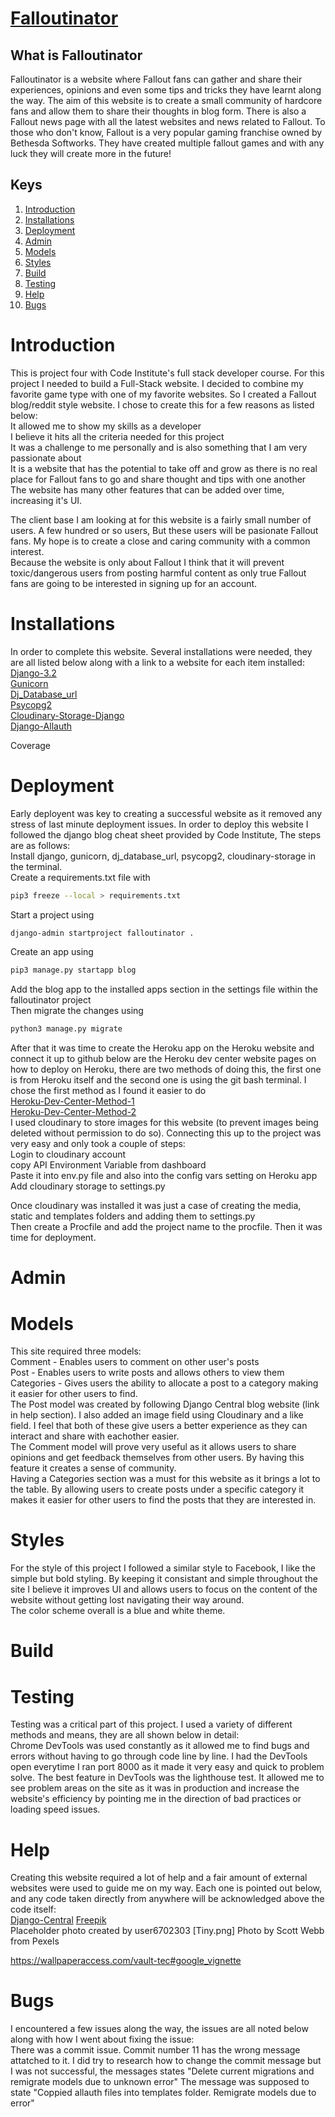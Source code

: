 # [Falloutinator](https://falloutinator.herokuapp.com/)  

## What is Falloutinator
Falloutinator is a website where Fallout fans can gather and share their experiences, opinions and even some tips and tricks they have learnt along the way. The aim of this website is to create a small community of hardcore fans and allow them to share their thoughts in blog form. There is also a Fallout news page with all the latest websites and news related to Fallout. To those who don't know, Fallout is a very popular gaming franchise owned by Bethesda Softworks. They have created multiple fallout games and with any luck they will create more in the future!

## Keys  
1. [ Introduction ](#introduction)
2. [ Installations ](#installations)
3. [ Deployment ](#deployment)
4. [ Admin ](#admin)
5. [ Models ](#models)
6. [ Styles ](#styles)
7. [ Build ](#build)
8. [Testing ](#testing)
9. [ Help ](#help)
10. [ Bugs ](#bugs)

<a name="introduction"></a>
# Introduction
This is project four with Code Institute's full stack developer course. For this project I needed to build a Full-Stack website. I decided to combine my favorite game type with one of my favorite websites. So I created a Fallout blog/reddit style website. I chose to create this for a few reasons as listed below:  
It allowed me to show my skills as a developer  
I believe it hits all the criteria needed for this project  
It was a challenge to me personally and is also something that I am very passionate about  
It is a website that has the potential to take off and grow as there is no real place for Fallout fans to go and share thought and tips with one another  
The website has many other features that can be added over time, increasing it's UI.  

The client base I am looking at for this website is a fairly small number of users. A few hundred or so users, But these users will be pasionate Fallout fans. My hope is to create a close and caring community with a common interest.  
Because the website is only about Fallout I think that it will prevent toxic/dangerous users from posting harmful content as only true Fallout fans are going to be interested in signing up for an account.

<a name="installations"></a>
# Installations
In order to complete this website. Several installations were needed, they are all listed below along with a link to a website for each item installed:  
[Django-3.2](https://docs.djangoproject.com/en/4.0/releases/3.2/)  
[Gunicorn](https://gunicorn.org/)  
[Dj_Database_url](https://pypi.org/project/dj-database-url/)  
[Psycopg2](https://pypi.org/project/psycopg2/)  
[Cloudinary-Storage-Django](https://pypi.org/project/django-cloudinary-storage/)  
[Django-Allauth](https://django-allauth.readthedocs.io/en/latest/installation.html)  

Coverage


<a name="deployment"></a>
# Deployment
Early deployent was key to creating a successful website as it removed any stress of last minute deployment issues. 
In order to deploy this website I followed the django blog cheat sheet provided by Code Institute, The steps are as follows:  
Install django, gunicorn, dj_database_url, psycopg2, cloudinary-storage in the terminal.  
Create a requirements.txt file with 
```bash
pip3 freeze --local > requirements.txt
```  
Start a project using 
```bash
django-admin startproject falloutinator .
```  
Create an app using 
```bash
pip3 manage.py startapp blog
```  
Add the blog app to the installed apps section in the settings file within the falloutinator project  
Then migrate the changes using  
```bash
python3 manage.py migrate
```  
After that it was time to create the Heroku app on the Heroku website and connect it up to github below are the Heroku dev center website pages on how to deploy on Heroku, there are two methods of doing this, the first one is from Heroku itself and the second one is using the git bash terminal. I chose the first method as I found it easier to do  
[Heroku-Dev-Center-Method-1](https://devcenter.heroku.com/articles/github-integration)  
[Heroku-Dev-Center-Method-2](https://devcenter.heroku.com/articles/git)  
I used cloudinary to store images for this website (to prevent images being deleted without permission to do so). Connecting this up to the project was very easy and only took a couple of steps:  
Login to cloudinary account  
copy API Environment Variable from dashboard  
Paste it into env.py file and also into the config vars setting on Heroku app  
Add cloudinary storage to settings.py  

Once cloudinary was installed it was just a case of creating the media, static and templates folders and adding them to settings.py  
Then create a Procfile and add the project name to the procfile. Then it was time for deployment.

<a name="admin"></a>
# Admin

<a name="models"></a>
# Models
This site required three models:  
Comment - Enables users to comment on other user's posts  
Post - Enables users to write posts and allows others to view them  
Categories - Gives users the ability to allocate a post to a category making it easier for other users to find.  
The Post model was created by following Django Central blog website (link in help section). I also added an image field using Cloudinary and a like field. I feel that both of these give users a better experience as they can interact and share with eachother easier.  
The Comment model will prove very useful as it allows users to share opinions and get feedback themselves from other users. By having this feature it creates a sense of community.  
Having a Categories section was a must for this website as it brings a lot to the table. By allowing users to create posts under a specific category it makes it easier for other users to find the posts that they are interested in.  

<a name="styles"></a>
# Styles
For the style of this project I followed a similar style to Facebook, I like the simple but bold styling. By keeping it consistant and simple throughout the site I believe it improves UI and allows users to focus on the content of the website without getting lost navigating their way around.  
The color scheme overall is a blue and white theme.

<a name="build"></a>
# Build

<a name="testing"></a>
# Testing
Testing was a critical part of this project. I used a variety of different methods and means, they are all shown below in detail:  
Chrome DevTools was used constantly as it allowed me to find bugs and errors without having to go through code line by line. I had the DevTools open everytime I ran port 8000 as it made it very easy and quick to problem solve. The best feature in DevTools was the lighthouse test. It allowed me to see problem areas on the site as it was in production and increase the website's efficiency by pointing me in the direction of bad practices or loading speed issues.

<a name="help"></a>
# Help
Creating this website required a lot of help and a fair amount of external websites were used to guide me on my way. Each one is pointed out below, and any code taken directly from anywhere will be acknowledged above the code itself:  
[Django-Central](https://djangocentral.com/building-a-blog-application-with-django/)
[Freepik](www.freepik.com)  
Placeholder photo created by user6702303
[Tiny.png]
Photo by Scott Webb from Pexels

https://wallpaperaccess.com/vault-tec#google_vignette
<a name="bugs"></a>
# Bugs
I encountered a few issues along the way, the issues are all noted below along with how I went about fixing the issue:  
There was a commit issue. Commit number 11 has the wrong message attatched to it. I did try to research how to change the commit message but I was not successful, the messages states "Delete current migrations and remigrate models due to unknown error" The message was supposed to state "Coppied allauth files into templates folder. Remigrate models due to error"  
